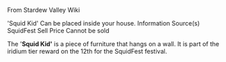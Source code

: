 From Stardew Valley Wiki

'Squid Kid' Can be placed inside your house. Information Source(s) SquidFest Sell Price Cannot be sold

The '**Squid Kid'** is a piece of furniture that hangs on a wall. It is part of the iridium tier reward on the 12th for the SquidFest festival.